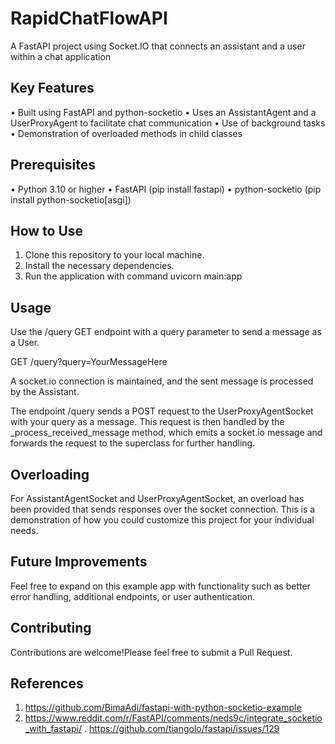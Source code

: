 # RapidChatFlowAPI
A FastAPI project using Socket.IO that connects an assistant and a user within a chat application

## Key Features

• Built using FastAPI and python-socketio
• Uses an AssistantAgent and a UserProxyAgent to facilitate chat communication
• Use of background tasks
• Demonstration of overloaded methods in child classes

## Prerequisites

• Python 3.10 or higher
• FastAPI (pip install fastapi)
• python-socketio (pip install python-socketio[asgi])

## How to Use

1. Clone this repository to your local machine.
2. Install the necessary dependencies.
3. Run the application with command uvicorn main:app

## Usage

Use the /query GET endpoint with a query parameter to send a message as a User.

GET /query?query=YourMessageHere

A socket.io connection is maintained, and the sent message is processed by the Assistant.

The endpoint /query sends a POST request to the UserProxyAgentSocket with your query as a message. This request is then handled by the _process_received_message method, which emits a socket.io message and forwards the request to the superclass for further handling.

## Overloading

For AssistantAgentSocket and UserProxyAgentSocket, an overload has been provided that sends responses over the socket connection. This is a demonstration of how you could customize this project for your individual needs.

## Future Improvements

Feel free to expand on this example app with functionality such as better error handling, additional endpoints, or user authentication.

## Contributing

Contributions are welcome!Please feel free to submit a Pull Request.

## References
1. https://github.com/BimaAdi/fastapi-with-python-socketio-example
2. https://www.reddit.com/r/FastAPI/comments/neds9c/integrate_socketio_with_fastapi/
. https://github.com/tiangolo/fastapi/issues/129
